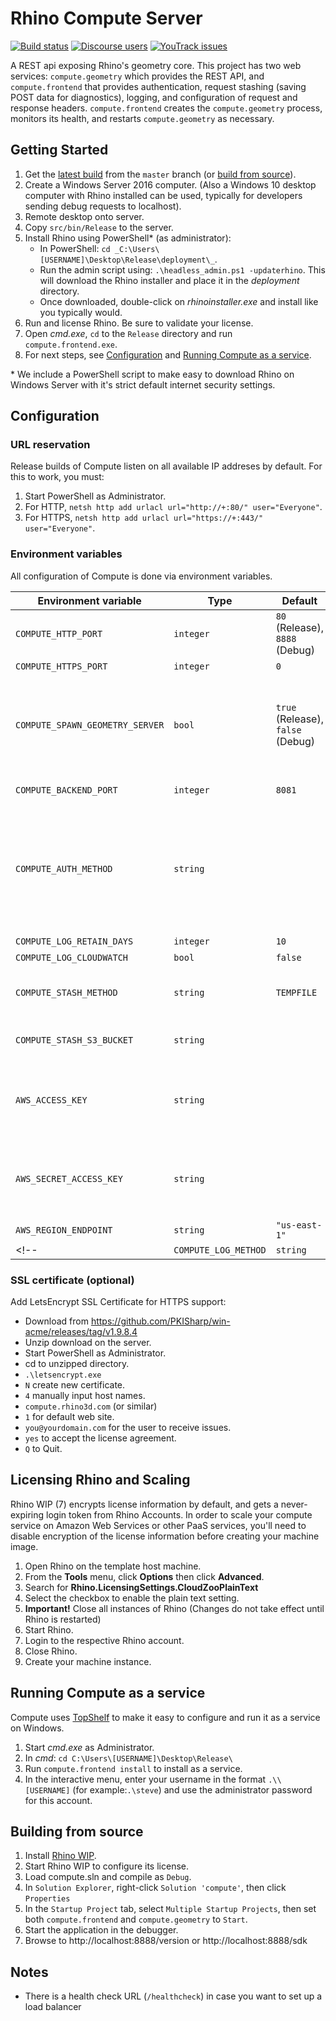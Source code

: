 # Rhino Compute Server

[![Build status](https://ci.appveyor.com/api/projects/status/unmnwi57we5nvnfi/branch/master?svg=true)](https://ci.appveyor.com/project/mcneel/compute-rhino3d/branch/master)
[![Discourse users](https://img.shields.io/discourse/https/discourse.mcneel.com/users.svg)](https://discourse.mcneel.com/c/serengeti/compute-rhino3d)
[![YouTrack issues](https://img.shields.io/badge/youtrack-COMPUTE-blue.svg)](https://mcneel.myjetbrains.com/youtrack/issues?q=project:%20Compute)

A REST api exposing Rhino's geometry core. This project has two web services: `compute.geometry` which provides the REST API, and `compute.frontend` that provides authentication, request stashing (saving POST data for diagnostics), logging, and configuration of request and response headers. `compute.frontend` creates the `compute.geometry` process, monitors its health, and restarts `compute.geometry` as necessary.


## Getting Started

1. Get the [latest build](https://ci.appveyor.com/project/mcneel/compute-rhino3d/branch/master/artifacts) from the `master` branch (or [build from source](#building-from-source)).
1. Create a Windows Server 2016 computer. (Also a Windows 10 desktop computer with Rhino installed can be used, typically for developers sending debug requests to localhost).
1. Remote desktop onto server.
1. Copy `src/bin/Release` to the server.
1. Install Rhino using PowerShell\* (as administrator):
    - In PowerShell: `cd _C:\Users\[USERNAME]\Desktop\Release\deployment\_`.
    - Run the admin script using: `.\headless_admin.ps1 -updaterhino`.  This will download the Rhino installer and place it in the _deployment_ directory.
    - Once downloaded, double-click on _rhinoinstaller.exe_ and install like you typically would.
1. Run and license Rhino. Be sure to validate your license.
1. Open _cmd.exe_, `cd` to the `Release` directory and run `compute.frontend.exe`.
1. For next steps, see [Configuration](#configuration) and [Running Compute as a service](#running-compute-as-a-service).

\* We include a PowerShell script to make easy to download Rhino on Windows Server with it's strict default internet security settings.


## Configuration

### URL reservation

Release builds of Compute listen on all available IP addreses by default. For this to work, you must:

1. Start PowerShell as Administrator.
1. For HTTP, `netsh http add urlacl url="http://+:80/" user="Everyone"`.
1. For HTTPS, `netsh http add urlacl url="https://+:443/" user="Everyone"`.

### Environment variables

All configuration of Compute is done via environment variables.

| Environment variable | Type | Default | Description |
| -------------------- | ---- | ------- | ----------- |
| `COMPUTE_HTTP_PORT` | `integer` | `80` (Release), `8888` (Debug) | Port to run HTTP server |
| `COMPUTE_HTTPS_PORT` | `integer` | `0` | Port to run HTTPS server |
| `COMPUTE_SPAWN_GEOMETRY_SERVER` | `bool` | `true` (Release), `false` (Debug) | When True, `compute.frontend` will spawn `compute.geometry` at http://localhost on port `COMPUTE_BACKEND_PORT`. Defaults to `false` in Debug so that you can run both `compute.geometry` and `compute.frontend` in the debugger. Configure this in `Solution > Properties > Startup Project`. |
| `COMPUTE_BACKEND_PORT` | `integer` | `8081` | Sets the TCP port where `compute.geometry` runs. |
| `COMPUTE_AUTH_METHOD` | `string` | | `RHINO_ACCOUNT`: Enables authentication via Rhino Accounts OAuth2 Token. Get your token at https://www.rhino3d.com/compute/login and pass it using a Bearer Authentication header in your HTTP request: `Authorization: Bearer <YOUR TOKEN>`.<br>`API_KEY`: Enables athentication via simple API key that looks like an email address. |
| `COMPUTE_LOG_RETAIN_DAYS` | `integer` | `10` | Delete log files after 10 days. |
| `COMPUTE_LOG_CLOUDWATCH` | `bool` | `false` | Stream logs to Amazon CloudWatch. |
| `COMPUTE_STASH_METHOD` | `string` | `TEMPFILE` | `TEMPFILE`: Enables stashing POST input data to a temp file.<br>`AMAZONS3`: Enables stashing POST input data to an Amazon S3 bucket. |
| `COMPUTE_STASH_S3_BUCKET` | `string` | | Name of the Amazon S3 bucket where POST input data should be stashed. Requires `COMPUTE_STASH_METHOD=AMAZONS3` |
| `AWS_ACCESS_KEY` | `string` | | Amazon Web Services Access Key for your account. If compute is running on EC2, consider using [EC2 Instance Profiles](https://docs.aws.amazon.com/IAM/latest/UserGuide/id_roles_use_switch-role-ec2_instance-profiles.html); Compute will find and use your credentials so they don't need to be on your instance. |
| `AWS_SECRET_ACCESS_KEY` | `string` | | Amazon Web Services Secrete Access Key for your account. If compute is running on EC2, consider using [EC2 Instance Profiles](https://docs.aws.amazon.com/IAM/latest/UserGuide/id_roles_use_switch-role-ec2_instance-profiles.html); Compute will find and use your credentials so they don't need to be on your instance. |
| `AWS_REGION_ENDPOINT` | `string` | `"us-east-1"` | Amazon Web Services [Region Endpoint](https://docs.aws.amazon.com/general/latest/gr/rande.html) |
<!-- | `COMPUTE_LOG_METHOD` | `string` | `TEMPFILE` | `TEMPFILE`: Enables logging to the temp directory. | -->

### SSL certificate (optional)

Add LetsEncrypt SSL Certificate for HTTPS support:

- Download from https://github.com/PKISharp/win-acme/releases/tag/v1.9.8.4
- Unzip download on the server.
- Start PowerShell as Administrator.
- cd to unzipped directory.
- `.\letsencrypt.exe`
- `N` create new certificate.
- `4` manually input host names.
- `compute.rhino3d.com` (or similar)
- `1` for default web site.
- `you@yourdomain.com` for the user to receive issues.
- `yes` to accept the license agreement.
- `Q` to Quit.

## Licensing Rhino and Scaling
Rhino WIP (7) encrypts license information by default, and gets a never-expiring login token from Rhino Accounts. In order to scale your compute service on Amazon Web Services or other PaaS services, you'll need to disable encryption of the license information before creating your machine image.

1. Open Rhino on the template host machine.
1. From the **Tools** menu, click **Options** then click **Advanced**.
1. Search for **Rhino.LicensingSettings.CloudZooPlainText**
1. Select the checkbox to enable the plain text setting.
1. **Important!** Close all instances of Rhino (Changes do not take effect until Rhino is restarted)
1. Start Rhino.
1. Login to the respective Rhino account.
1. Close Rhino.
1. Create your machine instance.

## Running Compute as a service

Compute uses [TopShelf](https://github.com/topshelf/topshelf) to make it easy to configure and run it as a service on Windows.

1. Start _cmd.exe_ as Administrator.
1. In _cmd_: `cd C:\Users\[USERNAME]\Desktop\Release\`
1. Run `compute.frontend install` to install as a service.
1. In the interactive menu, enter your username in the format `.\\[USERNAME]` (for example:`.\steve`) and use the administrator password for this account.


## Building from source

1. Install [Rhino WIP](https://www.rhino3d.com/download/rhino-for-windows/wip).
1. Start Rhino WIP to configure its license.
1. Load compute.sln and compile as `Debug`.
1. In `Solution Explorer`, right-click `Solution 'compute'`, then click `Properties`
1. In the `Startup Project` tab, select `Multiple Startup Projects`, then set both `compute.frontend` and `compute.geometry` to `Start`.
1. Start the application in the debugger.
1. Browse to http://localhost:8888/version or http://localhost:8888/sdk


## Notes

- There is a health check URL (`/healthcheck`) in case you want to set up a load balancer
